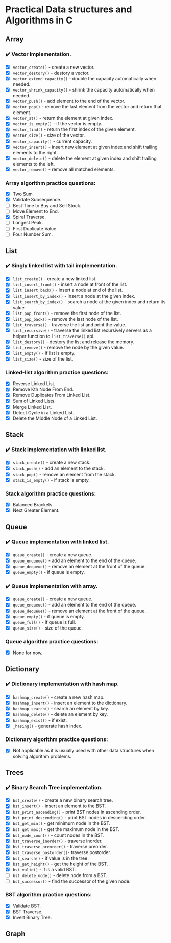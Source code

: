 # Practical Data structures and Algorithms in C

## Array

### :heavy_check_mark: Vector implementation. 

- [x] `vector_create()`          - create a new vector.
- [x] `vector_destory()`         - destory a vector. 
- [x] `vector_extend_capacity()` - double the capacity automatically when needed.
- [x] `vector_shrink_capacity()` - shrink the capacity automatically when needed.
- [x] `vector_push()`            - add element to the end of the vector.
- [x] `vector_pop()`             - remove the last element from the vector and return that element.
- [x] `vector_at()`              - return the element at given index.
- [x] `vector_is_empty()`        - if the vector is empty.
- [x] `vector_find()`            - return the first index of the given element.
- [x] `vector_size()`            - size of the vector.
- [x] `vector_capacity()`        - current capacity.
- [x] `vector_insert()`          - insert new element at given index and shift trailing elements to the right.
- [x] `vector_delete()`          - delete the element at given index and shift trailing elements to the left.
- [x] `vector_remove()`          - remove all matched elements.

### Array algorithm practice questions:

- [x] Two Sum
- [x] Validate Subsequence.
- [ ] Best Time to Buy and Sell Stock.
- [ ] Move Element to End.
- [x] Spiral Traverse.
- [ ] Longest Peak.
- [ ] First Duplicate Value.
- [ ] Four Number Sum.

## List

### :heavy_check_mark: Singly linked list with tail implementation.

- [x] `list_create()`           - create a new linked list.
- [x] `list_insert_front()`     - insert a node at front of the list.
- [x] `list_insert_back()`      - insert a node at end of the list.
- [x] `list_insert_by_index()`  - insert a node at the given index.
- [x] `list_search_by_index()`  - search a node at the given index and return its value.
- [x] `list_pop_front()`        - remove the first node of the list.
- [x] `list_pop_back()`         - remove the last node of the list.
- [x] `list_traverse()`         - traverse the list and print the value.
- [x] `list_recursive()`        - traverse the linked list recursively servers as a helper function to `list_traverse()` api.
- [x] `list_destory()`          - destory the list and release the memory.
- [x] `list_remove()`           - remove the node by the given value.
- [x] `list_empty()`            - if list is empty.
- [x] `list_size()`             - size of the list.

### Linked-list algorithm practice questions: 

- [x] Reverse Linked List.
- [x] Remove Kth Node From End.
- [x] Remove Duplicates From Linked List.
- [x] Sum of Linked Lists.
- [x] Merge Linked List.
- [x] Detect Cycle in a Linked List.
- [x] Delete the Middle Node of a Linked List.

## Stack

### :heavy_check_mark: Stack implementation with linked list.

- [x] `stack_create()`          - create a new stack.
- [x] `stack_push()`            - add an element to the stack.
- [x] `stack_pop()`             - remove an element from the stack.
- [x] `stack_is_empty()`        - if stack is empty.

### Stack algorithm practice questions:

- [x] Balanced Brackets.
- [x] Next Greater Element.

## Queue

### :heavy_check_mark: Queue implementation with linked list.

- [x] `queue_create()`          - create a new queue.
- [x] `queue_enqueue()`         - add an element to the end of the queue.
- [x] `queue_dequeue()`         - remove an element at the front of the queue.
- [x] `queue_empty()`           - if queue is empty.

### :heavy_check_mark: Queue implementation with array.

- [x] `queue_create()`          - create a new queue.
- [x] `queue_enqueue()`         - add an element to the end of the queue.
- [x] `queue_dequeue()`         - remove an element at the front of the queue.
- [x] `queue_empty()`           - if queue is empty.
- [x] `queue_full()`            - if queue is full.
- [x] `queue_size()`            - size of the queue.

### Queue algorithm practice questions:

- [x] None for now. 

## Dictionary

### :heavy_check_mark: Dictionary implementation with hash map.

- [x] `hashmap_create()`        - create a new hash map.
- [x] `hashmap_insert()`        - insert an element to the dictionary.
- [x] `hashmap_search()`        - search an element by key.
- [x] `hashmap_delete()`        - delete an element by key.
- [x] `hashmap_exist()`         - if exist.
- [x] `_hasing()`               - generate hash index.

### Dictionary algorithm practice questions:

- [x] Not applicable as it is usually used with other data structures when solving algorithm problems.

## Trees

### :heavy_check_mark: Binary Search Tree implementation.

- [x] `bst_create()`            - create a new binary search tree.
- [x] `bst_insert()`            - insert an element to the BST.
- [x] `bst_print_ascending()`   - print BST nodes in ascending order.
- [x] `bst_print_descending()`  - print BST nodes in descending order.
- [x] `bst_get_min()`           - get minimum node in the BST.
- [x] `bst_get_max()`           - get the maximum node in the BST.
- [x] `bst_node_count()`        - count nodes in the BST.
- [x] `bst_traverse_inorder()`  - traverse inorder.
- [x] `bst_traverse_preorder()` - traverse preorder.
- [x] `bst_traverse_postorder()`- traverse postorder.
- [x] `bst_search()`            - if value is in the tree.
- [x] `bst_get_height()`        - get the height of the BST.
- [x] `bst_valid()`             - if is a valid BST.
- [ ] `bst_delete_node()`       - delete node from a BST.
- [ ] `bst_successor()`         - find the successor of the given node.

### BST algorithm practice questions:

- [x] Validate BST.
- [x] BST Traverse.
- [x] Invert Binary Tree.

## Graph
